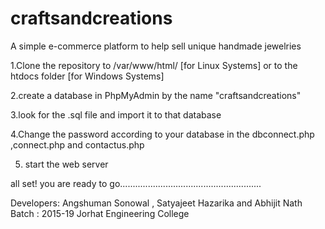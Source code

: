 # craftsandcreations
A simple e-commerce platform to help sell unique handmade jewelries

1.Clone the repository to /var/www/html/ [for Linux Systems] or to the htdocs folder [for Windows Systems]

2.create a database in PhpMyAdmin by the name "craftsandcreations"

3.look for the .sql file and import it to that database

4.Change the password according to your database in the dbconnect.php ,connect.php and contactus.php

5. start the web server

all set! you are ready to go........................................................

Developers: Angshuman Sonowal , Satyajeet Hazarika and Abhijit Nath 
			Batch : 2015-19
			Jorhat Engineering College
